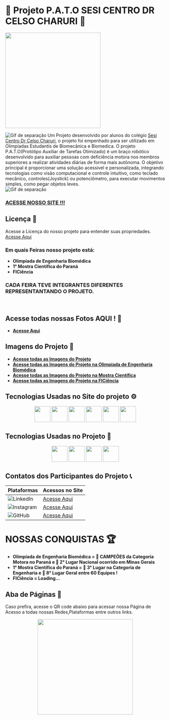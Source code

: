 #  🤖  Projeto P.A.T.O SESI CENTRO DR CELSO CHARURI 🦾
<img src="https://user-images.githubusercontent.com/74038190/221352989-518609ab-b4d1-459e-929f-a08cd2bd9b3c.gif" width="300px"/> <br>

![Gif de separação](https://user-images.githubusercontent.com/74038190/212284100-561aa473-3905-4a80-b561-0d28506553ee.gif)
Um Projeto desenvolvido por alunos do colégio [Sesi Centro Dr Celso Charuri](https://www.sesipr.org.br/unidades/), o projeto foi empenhado para ser utilizado em Olimpíadas Estudantis de Biomecânica e Biomedica. O projeto P.A.T.O(Protótipo Auxiliar de Tarefas Otimizado) é um braço robótico desenvolvido para auxiliar pessoas com deficiência motora nos membros superiores a realizar atividades diárias de forma mais autônoma. O objetivo principal é proporcionar uma solução acessível e personalizada, integrando tecnologias como visão computacional e controle intuitivo, como teclado mecânico, controles(Joystick) ou potenciômetro, para executar movimentos simples, como pegar objetos leves.<br>
![Gif de separação](https://user-images.githubusercontent.com/74038190/212284100-561aa473-3905-4a80-b561-0d28506553ee.gif)
 ### [ACESSE NOSSO SITE !!!](https://gusggk.github.io/P.A.T.O_PROJECT/)
  ## Licença 🧾
Acesse a Licença do nosso projeto para entender suas propriedades. [Acesse Aqui](https://github.com/GusGgk/P.A.T.O_PROJECT/blob/main/LICENSE) <br>

### Em quais Feiras nosso projeto está:

* **Olimpíada de Engenharia Biomédica**
* **1° Mostra Científica do Paraná**
* **FICiência**

  
### CADA FEIRA TEVE INTEGRANTES DIFERENTES REPRESENTANTANDO O PROJETO.
<br>
 
## Acesse todas nossas Fotos AQUI ! 📸
 * **[Acesse Aqui](https://gusggk.github.io/P.A.T.O_PROJECT/ABA%20DE%20IMAGENS/aba-fotos.html)**

## Imagens do Projeto 🦾
* **[Acesse todas as Imagens do Projeto](https://github.com/GusGgk/P.A.T.O_PROJECT/tree/main/ABA%20DE%20IMAGENS/fotos-de-todas-as-feiras)**
* **[Acesse todas as Imagens do Projeto na Olimpíada de Engenharia Biomédica](https://github.com/GusGgk/P.A.T.O_PROJECT/tree/main/ABA%20DE%20IMAGENS/fotos-de-todas-as-feiras/Fotos-da-Olimpiada-de-Engenharia-Biomedica)**
* **[Acesse todas as Imagens do Projeto na Mostra Científica](https://github.com/GusGgk/P.A.T.O_PROJECT/tree/main/ABA%20DE%20IMAGENS/fotos-de-todas-as-feiras/Fotos-da-Mostra-Cientifica)**
* **[Acesse todas as Imagens do Projeto na FICiência]()**


##  Tecnologias Usadas no Site do projeto ⚙️
<p align="center">
<img src="https://cdn.jsdelivr.net/gh/devicons/devicon@latest/icons/git/git-original.svg" width="50px" />
<img src="https://cdn.jsdelivr.net/gh/devicons/devicon@latest/icons/css3/css3-original-wordmark.svg" width="50px" />
<img src="https://cdn.jsdelivr.net/gh/devicons/devicon@latest/icons/html5/html5-original.svg" width="50px" />
<img src="https://cdn.jsdelivr.net/gh/devicons/devicon@latest/icons/javascript/javascript-original.svg" width="50px" />
<img src="https://cdn.jsdelivr.net/gh/devicons/devicon@latest/icons/github/github-original-wordmark.svg" width="50px" />
<img src="https://cdn.jsdelivr.net/gh/devicons/devicon@latest/icons/vscode/vscode-original.svg" width="50px" />

## Tecnologias Usadas no Projeto 🦾
<p align="center">
<img src="https://cdn.jsdelivr.net/gh/devicons/devicon@latest/icons/python/python-original.svg" width="50px"/> 
<img src="https://cdn.jsdelivr.net/gh/devicons/devicon@latest/icons/raspberrypi/raspberrypi-original.svg" width="50px"/>
<img src="https://cdn.jsdelivr.net/gh/devicons/devicon@latest/icons/arduino/arduino-original.svg" width="50px"/>
<img src="https://cdn.jsdelivr.net/gh/devicons/devicon@latest/icons/cplusplus/cplusplus-original.svg" width="50px"/>

## Contatos dos Participantes do Projeto 📞
|Plataformas | Acessos no Site |
|-------|--------------|
|![LinkedIn](https://img.shields.io/badge/LinkedIn-black?style=for-the-badge&logo=linkedin&logoColor=white)| [Acesse Aqui](https://gusggk.github.io/P.A.T.O_PROJECT/linkedin.html)|
|![Instagram](https://img.shields.io/badge/Instagram-black?style=for-the-badge&logo=instagram&logoColor=white)| [Acesse Aqui](https://gusggk.github.io/P.A.T.O_PROJECT/instagrams.html)|
|![GitHub](https://img.shields.io/badge/GitHub-black?style=for-the-badge&logo=github&logoColor=white)| [Acesse Aqui](https://gusggk.github.io/P.A.T.O_PROJECT/github.html)|

# NOSSAS CONQUISTAS 🏆

* **Olimpíada de Engenharia Biomédica =  🥇 CAMPEÕES da Categoria Motora no Paraná e  🥈 2° Lugar Nacional ocorrido em Minas Gerais**
* **1° Mostra Científica do Paraná = 🥉 3° Lugar na Categoria de Engenharia e 🏅 8° Lugar Geral entre 60 Equipes !**
* **FICiência = Loading...**


## Aba de Páginas 🦆
Caso prefira, acesse o QR code abaixo para acessar nossa Página de Acesso a todas nossas Redes,Plataformas entre outros links.
<p align="center">
<img src="https://qci.qr-code.click/uploads/qr_codes/67115d4a7e0fb.svg?1729194829" width="300px"/> <br>

